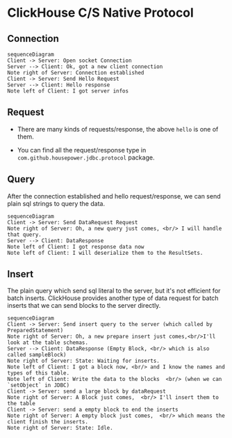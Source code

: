 ClickHouse C/S Native Protocol
===

## Connection

```mermaid
sequenceDiagram
Client -> Server: Open socket Connection
Server --> Client: Ok, got a new client connection
Note right of Server: Connection established
Client -> Server: Send Hello Request
Server --> Client: Hello response
Note left of Client: I got server infos
```

## Request

- There are many kinds of requests/response, the above `hello` is one of them.

- You can find all the request/response type in `com.github.housepower.jdbc.protocol` package.

## Query

After the connection established and hello request/response, we can send plain sql strings to query the data.

```mermaid
sequenceDiagram
Client -> Server: Send DataRequest Request
Note right of Server: Oh, a new query just comes, <br/> I will handle that query.
Server --> Client: DataResponse
Note left of Client: I got response data now
Note left of Client: I will deserialize them to the ResultSets.
```

## Insert

The plain query which send sql literal to the server, but it's not efficient for batch inserts. ClickHouse provides
another type of data request for batch inserts that we can send blocks to the server directly.

```mermaid
sequenceDiagram
Client -> Server: Send insert query to the server (which called by PreparedStatement)
Note right of Server: Oh, a new prepare insert just comes,<br/>I'll look at the table schemas.
Server --> Client: DataResponse (Empty Block, <br/> which is also called sampleBlock)
Note right of Server: State: Waiting for inserts.
Note left of Client: I got a block now, <br/> and I know the names and types of this table.
Note left of Client: Write the data to the blocks  <br/> (when we can `setObject` in JDBC)
Client -> Server: send a large block by dataRequest
Note right of Server: A Block just comes,  <br/> I'll insert them to the table
Client -> Server: send a empty block to end the inserts
Note right of Server: A empty block just comes,  <br/> which means the client finish the inserts.
Note right of Server: State: Idle.
```



